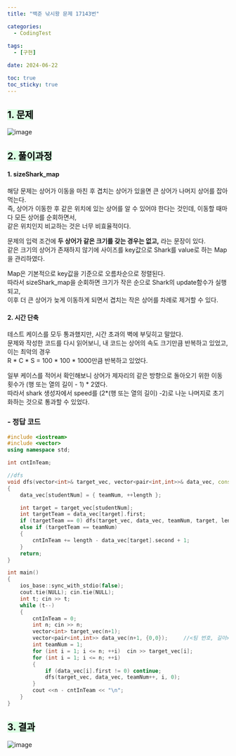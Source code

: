 ```yaml
---
title: "백준 낚시왕 문제 17143번"

categories:
  - CodingTest
 
tags:
  - [구현]

date: 2024-06-22

toc: true
toc_sticky: true
---
```


## <mark style = "background-color : #dcffe4">1. 문제

![image](https://github.com/chodott/chodott.github.io/assets/89974193/d7b35b00-de40-4547-9f49-e7f4060ca162)


## <mark style = "background-color : #dcffe4">2. 풀이과정 

#### 1. sizeShark_map
해당 문제는 상어가 이동을 마친 후 겹치는 상어가 있을면 큰 상어가 나머지 상어를 잡아먹는다. <br>
즉, 상어가 이동한 후 같은 위치에 있는 상어를 알 수 있어야 한다는 것인데, 이동할 때마다 모든 상어를 순회하면서, <br> 같은 위치인지 비교하는 것은 너무 비효율적이다. <br>

문제의 입력 조건에 **두 상어가 같은 크기를 갖는 경우는 없고,** 라는 문장이 있다. <br>
같은 크기의 상어가 존재하지 않기에 사이즈를 key값으로 Shark를 value로 하는 Map을 관리하였다.

Map은 기본적으로 key값을 기준으로 오름차순으로 정렬된다. <br>
따라서 sizeShark_map을 순회하면 크기가 작은 순으로 Shark의 update함수가 실행되고, <br>
이후 더 큰 상어가 늦게 이동하게 되면서 겹치는 작은 상어를 차례로 제거할 수 있다.

#### 2. 시간 단축
테스트 케이스를 모두 통과했지만, 시간 초과의 벽에 부딪히고 말았다. <br>
문제와 작성한 코드를 다시 읽어보니, 내 코드는 상어의 속도 크기만큼 반복하고 있었고, 이는 최악의 경우 <br> R * C * S = 100 * 100 * 1000만큼 반복하고 있었다.

일부 케이스를 적어서 확인해보니 상어가 제자리의 같은 방향으로 돌아오기 위한 이동 횟수가 
(행 또는 열의 길이 - 1) * 2였다. <br>
따라서 shark 생성자에서 speed를 (2*(행 또는 열의 길이) -2)로 나눈 나머지로 초기화하는 것으로 통과할 수 있었다.

  

### - **정답 코드**
```c++
#include <iostream>
#include <vector>
using namespace std;

int cntInTeam;

//dfs
void dfs(vector<int>& target_vec, vector<pair<int,int>>& data_vec, const int& teamNum, int studentNum, int length)
{
	data_vec[studentNum] = { teamNum, ++length };

	int target = target_vec[studentNum];
	int targetTeam = data_vec[target].first;
	if (targetTeam == 0) dfs(target_vec, data_vec, teamNum, target, length);
	else if (targetTeam == teamNum)
	{
		cntInTeam += length - data_vec[target].second + 1;
	}
	return;
}

int main()
{
	ios_base::sync_with_stdio(false);
	cout.tie(NULL); cin.tie(NULL);
	int t; cin >> t;
	while (t--)
	{
		cntInTeam = 0;
		int n; cin >> n;
		vector<int> target_vec(n+1);
		vector<pair<int,int>> data_vec(n+1, {0,0});		//<팀 번호, 길이>
		int teamNum = 1;
		for (int i = 1; i <= n; ++i)  cin >> target_vec[i];
		for (int i = 1; i <= n; ++i)
		{
			if (data_vec[i].first != 0) continue;
			dfs(target_vec, data_vec, teamNum++, i, 0);
		}
		cout <<n - cntInTeam << "\n";
	}
}
```

## <mark style = "background-color : #dcffe4">3. 결과

![image](https://github.com/chodott/chodott.github.io/assets/89974193/970008b2-dd78-4f44-9bb7-73b1334d96ea)
